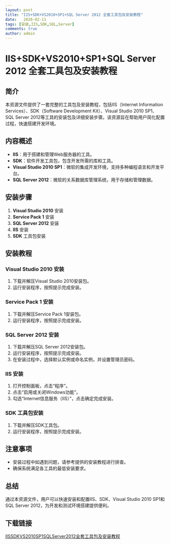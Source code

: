 ```yaml
---
layout: post
title: "IIS+SDK+VS2010+SP1+SQL Server 2012 全套工具包及安装教程"
date:   2020-02-11
tags: [安装,IIS,SDK,SQL,Server]
comments: true
author: admin
---
```

# IIS+SDK+VS2010+SP1+SQL Server 2012 全套工具包及安装教程

## 简介

本资源文件提供了一套完整的工具包及安装教程，包括IIS（Internet Information Services）、SDK（Software Development Kit）、Visual Studio 2010 SP1、SQL Server 2012等工具的安装包及详细安装步骤。该资源旨在帮助用户简化配置过程，快速搭建开发环境。

## 内容概述

- **IIS**：用于搭建和管理Web服务器的工具。
- **SDK**：软件开发工具包，包含开发所需的库和工具。
- **Visual Studio 2010 SP1**：微软的集成开发环境，支持多种编程语言和开发平台。
- **SQL Server 2012**：微软的关系数据库管理系统，用于存储和管理数据。

## 安装步骤

1. **Visual Studio 2010** 安装
2. **Service Pack 1** 安装
3. **SQL Server 2012** 安装
4. **IIS** 安装
5. **SDK** 工具包安装

## 安装教程

### Visual Studio 2010 安装

1. 下载并解压Visual Studio 2010安装包。
2. 运行安装程序，按照提示完成安装。

### Service Pack 1 安装

1. 下载并解压Service Pack 1安装包。
2. 运行安装程序，按照提示完成安装。

### SQL Server 2012 安装

1. 下载并解压SQL Server 2012安装包。
2. 运行安装程序，按照提示完成安装。
3. 在安装过程中，选择默认实例或命名实例，并设置管理员密码。

### IIS 安装

1. 打开控制面板，点击“程序”。
2. 点击“启用或关闭Windows功能”。
3. 勾选“Internet信息服务（IIS）”，点击确定完成安装。

### SDK 工具包安装

1. 下载并解压SDK工具包。
2. 运行安装程序，按照提示完成安装。

## 注意事项

- 安装过程中如遇到问题，请参考提供的安装教程进行排查。
- 确保系统满足各工具的最低安装要求。

## 总结

通过本资源文件，用户可以快速安装和配置IIS、SDK、Visual Studio 2010 SP1和SQL Server 2012，为开发和测试环境搭建提供便利。

## 下载链接

[IISSDKVS2010SP1SQLServer2012全套工具包及安装教程](https://pan.quark.cn/s/ac7583e2eaf2)